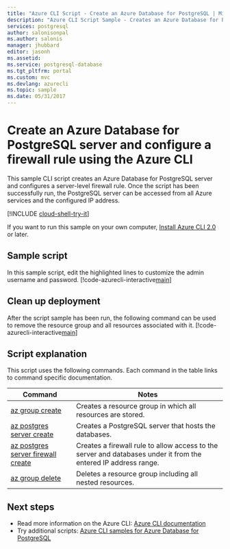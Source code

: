 ```yaml
---
title: "Azure CLI Script - Create an Azure Database for PostgreSQL | Microsoft Docs"
description: "Azure CLI Script Sample - Creates an Azure Database for PostgreSQL server and configures a server-level firewall rule."
services: postgresql
author: salonisonpal
ms.author: salonis
manager: jhubbard
editor: jasonh
ms.assetid:
ms.service: postgresql-database
ms.tgt_pltfrm: portal
ms.custom: mvc
ms.devlang: azurecli
ms.topic: sample
ms.date: 05/31/2017
---
```


# Create an Azure Database for PostgreSQL server and configure a firewall rule using the Azure CLI
This sample CLI script creates an Azure Database for PostgreSQL server and configures a server-level firewall rule. Once the script has been successfully run, the PostgreSQL server can be accessed from all Azure services and the configured IP address.

[!INCLUDE [cloud-shell-try-it](../../../includes/cloud-shell-try-it.md)]

If you want to run this sample on your own computer, [Install Azure CLI 2.0]( /cli/azure/install-azure-cli) or later.

## Sample script
In this sample script, edit the highlighted lines to customize the admin username and password.
[!code-azurecli-interactive[main](../../../cli_scripts/postgresql/create-postgresql-server-and-firewall-rule/create-postgresql-server-and-firewall-rule.sh?highlight=15-16 "Create an Azure Database for PostgreSQL, and server-level firewall rule.")]

## Clean up deployment
After the script sample has been run, the following command can be used to remove the resource group and all resources associated with it.
[!code-azurecli-interactive[main](../../../cli_scripts/postgresql/create-postgresql-server-and-firewall-rule/delete-postgresql.sh "Delete the resource group.")]

## Script explanation
This script uses the following commands. Each command in the table links to command specific documentation.

| **Command** | **Notes** |
|---|---|
| [az group create](/cli/azure/group#create) | Creates a resource group in which all resources are stored. |
| [az postgres server create](/cli/azure/postgres/server#create) | Creates a PostgreSQL server that hosts the databases. |
| [az postgres server firewall create](/cli/azure/postgres/server/firewall-rule#create) | Creates a firewall rule to allow access to the server and databases under it from the entered IP address range. |
| [az group delete](/cli/azure/group#delete) | Deletes a resource group including all nested resources. |

## Next steps
- Read more information on the Azure CLI: [Azure CLI documentation](/cli/azure/overview)
- Try additional scripts: [Azure CLI samples for Azure Database for PostgreSQL](../sample-scripts-azure-cli.md)

